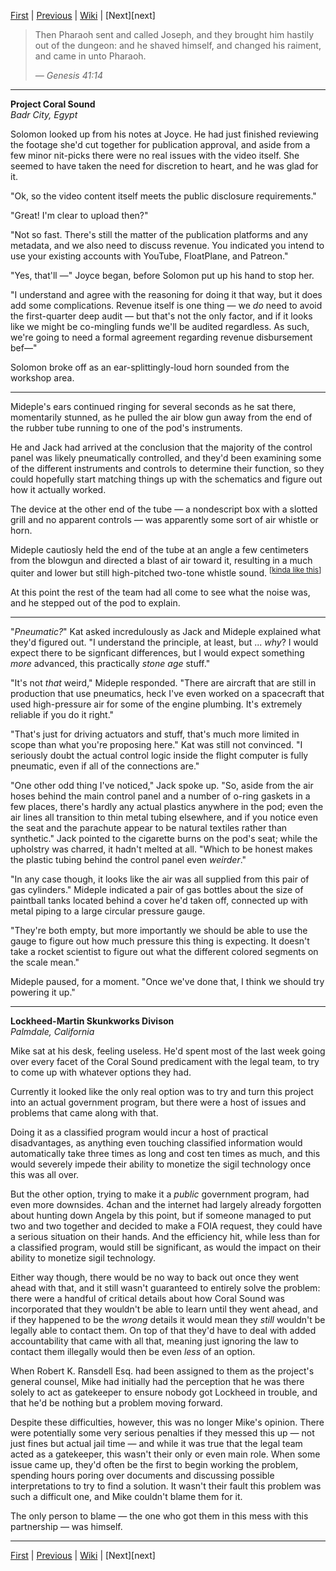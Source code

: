 [First][first] | [Previous][prev] | [Wiki][wiki] | [Next][next]

> Then Pharaoh sent and called Joseph, and they brought him hastily out of the dungeon:
> and he shaved himself, and changed his raiment, and came in unto Pharaoh.
> 
> _&mdash; Genesis 41:14_

--------
**Project Coral Sound**  
*Badr City, Egypt*

Solomon looked up from his notes at Joyce.
He had just finished reviewing the footage she'd cut together for publication approval,
  and aside from a few minor nit-picks there were no real issues with the video itself.
She seemed to have taken the need for discretion to heart, and he was glad for it.

"Ok, so the video content itself meets the public disclosure requirements."

"Great! I'm clear to upload then?"

"Not so fast. There's still the matter of the publication platforms and any metadata,
  and we also need to discuss revenue.
You indicated you intend to use your existing accounts with YouTube, FloatPlane, and Patreon."

"Yes, that'll &mdash;" Joyce began, before Solomon put up his hand to stop her.

"I understand and agree with the reasoning for doing it that way, but it does add some complications.
Revenue itself is one thing &mdash; we _do_ need to avoid the first-quarter deep audit &mdash;
  but that's not the only factor, and if it looks like we might be co-mingling funds we'll be audited regardless.
As such, we're going to need a formal agreement regarding revenue disbursement bef&mdash;"

Solomon broke off as an ear-splittingly-loud horn sounded from the workshop area.

--------

Mideple's ears continued ringing for several seconds as he sat there, momentarily stunned,
  as he pulled the air blow gun away from the end of the rubber tube running to one of the pod's instruments.

He and Jack had arrived at the conclusion that the majority of the control panel was likely pneumatically controlled,
  and they'd been examining some of the different instruments and controls to determine their function,
  so they could hopefully start matching things up with the schematics and figure out how it actually worked.

The device at the other end of the tube &mdash;
  a nondescript box with a slotted grill and no apparent controls &mdash;
  was apparently some sort of air whistle or horn.

Mideple cautiosly held the end of the tube at an angle a few centimeters from the blowgun and directed a blast of air toward it,
  resulting in a much quiter and lower but still high-pitched two-tone whistle sound. <sup>[[kinda like this][sound]]</sup>

[sound]: http://soundbible.com/1437-Kettle-Whistle.html

At this point the rest of the team had all come to see what the noise was,
  and he stepped out of the pod to explain.

--------

"_Pneumatic?_" Kat asked incredulously as Jack and Mideple explained what they'd figured out.
"I understand the principle, at least, but ... _why_?
I would expect there to be signficant differences, but I would expect something _more_ advanced, this practically _stone age_ stuff."

"It's not _that_ weird," Mideple responded.
"There are aircraft that are still in production that use pneumatics,
  heck I've even worked on a spacecraft that used high-pressure air for some of the engine plumbing.
It's extremely reliable if you do it right."

"That's just for driving actuators and stuff, that's much more limited in scope than what you're proposing here."
Kat was still not convinced.
"I seriously doubt the actual control logic inside the flight computer is fully pneumatic, even if all of the connections are."

"One other odd thing I've noticed,"
  Jack spoke up.
"So, aside from the air hoses behind the main control panel and a number of o-ring gaskets in a few places,
  there's hardly any actual plastics anywhere in the pod;
  even the air lines all transition to thin metal tubing elsewhere,
  and if you notice even the seat and the parachute appear to be natural textiles rather than synthetic."
Jack pointed to the cigarette burns on the pod's seat; while the upholstry was charred, it hadn't melted at all.
"Which to be honest makes the plastic tubing behind the control panel even _weirder_."

"In any case though, it looks like the air was all supplied from this pair of gas cylinders."
Mideple indicated a pair of gas bottles about the size of paintball tanks located behind a cover he'd taken off,
  connected up with metal piping to a large circular pressure gauge.

"They're both empty, but more importantly we should be able to use the gauge to figure out how much pressure this thing is expecting.
It doesn't take a rocket scientist to figure out what the different colored segments on the scale mean."

Mideple paused, for a moment.
"Once we've done that, I think we should try powering it up."

--------
**Lockheed-Martin Skunkworks Divison**  
*Palmdale, California*

Mike sat at his desk, feeling useless.
He'd spent most of the last week going over every facet of the Coral Sound predicament with the legal team,
  to try to come up with whatever options they had.

Currently it looked like the only real option was to try and turn this project into an actual government program,
  but there were a host of issues and problems that came along with that.

Doing it as a classified program would incur a host of practical disadvantages,
  as anything even touching classified information would automatically take three times as long and cost ten times as much,
  and this would severely impede their ability to monetize the sigil technology once this was all over.

But the other option, trying to make it a _public_ government program, had even more downsides.
4chan and the internet had largely already forgotten about hunting down Angela by this point,
  but if someone managed to put two and two together and decided to make a FOIA request,
  they could have a serious situation on their hands.
And the efficiency hit, while less than for a classified program, would still be significant,
  as would the impact on their ability to monetize sigil technology.

Either way though, there would be no way to back out once they went ahead with that,
  and it still wasn't guaranteed to entirely solve the problem:
  there were a handful of critical details about how Coral Sound was incorporated that they wouldn't be able to learn until they went ahead,
  and if they happened to be the _wrong_ details it would mean they _still_ wouldn't be legally able to contact them.
On top of that they'd have to deal with added accountability that came with all that,
  meaning just ignoring the law to contact them illegally would then be even _less_ of an option.

When Robert K. Ransdell Esq. had been assigned to them as the project's general counsel,
  Mike had initially had the perception that he was there solely to act as gatekeeper to ensure nobody got Lockheed in trouble,
  and that he'd be nothing but a problem moving forward.

Despite these difficulties, however, this was no longer Mike's opinion.
There were potentially some very serious penalties if they messed this up &mdash; not just fines but actual jail time &mdash;
  and while it was true that the legal team acted as a gatekeeper,
  this wasn't their only or even main role.
When some issue came up, they'd often be the first to begin working the problem,
  spending hours poring over documents and discussing possible interpretations to try to find a solution.
It wasn't their fault this problem was such a difficult one, and Mike couldn't blame them for it.

The only person to blame &mdash; the one who got them in this mess with this partnership &mdash; was himself.

--------

[First][first] | [Previous][prev] | [Wiki][wiki] | [Next][next]

[first]: https://www.reddit.com/r/HFY/comments/7iqrcn/wheels_within_wheels/
[prev]: https://www.reddit.com/r/HFY/comments/a5jacc/wheels_within_wheels_spellcasting_11/
[wiki]: https://www.reddit.com/r/HFY/wiki/series/wheels_within_wheels
